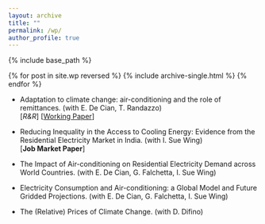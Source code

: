 ```yaml
---
layout: archive
title: ""
permalink: /wp/
author_profile: true
---
```


{% include base_path %}

{% for post in site.wp reversed %}
  {% include archive-single.html %}
{% endfor %}

- Adaptation to climate change: air-conditioning and the role of remittances. (with E. De Cian, T. Randazzo)  
 \[_R&R_\] \[[Working Paper](https://fpavanello.github.io/files/Randazzo_et_al_WP.pdf)\]

- Reducing Inequality in the Access to Cooling Energy: Evidence from the Residential Electricity Market in India. (with I. Sue Wing)  
 \[**Job Market Paper**\]

- The Impact of Air-conditioning on Residential Electricity Demand across World Countries. (with E. De Cian, G. Falchetta, I. Sue Wing)

- Electricity Consumption and Air-conditioning: a Global Model and Future Gridded Projections. (with E. De Cian, G. Falchetta, I. Sue Wing)

- The (Relative) Prices of Climate Change. (with D. Difino)
